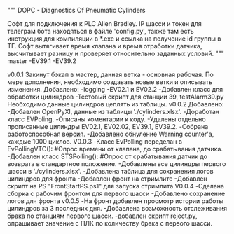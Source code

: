 """
DOPC - Diagnostics Of Pneumatic Cylinders

Софт для подключения к PLC Allen Bradley.
IP шасси и токен для телеграм бота находяться в файле 'config.py', также там есть инструкция для компиляции в *.exe и ссылка на получение id группы в ТГ.
Софт вытягивает время клапана и время отработки датчика, высчитывает разницу и проверяет относительно заданных условий.
"""
master
    -EV39.1
    -EV39.2

v0.0.1 
Закинут бэкап в мастер, данная ветка - основная рабочая.
По мере дополнения, необходимо создавать новые ветки и описывать изменения.
Добавлено: 
    -logging
    -EV02.1 и EV02.2
    -Добавлен класс для обработки цилиндров
    -Тестовый скрипт для станции 39, testAlarm39.py
Необходимо данные цилиндров цеплять из таблицы.
v0.0.2
Добавлено:
    -Добавлен OpenPyXl, данные из таблицы './cylinders.xlsx'.
    -Доработан класс EVPoling.
    -Описаны коментарии к коду.
    -Удалены отдельно прописанные цилиндры EV02.1, EV02.02, EV39.1, EV39.2.
    -Собрана работоспособная версия.
    -Добавлено обнуление Warning counter'а, каждые 1000 циклов.
V0.0.3
    -Класс EvPolling переделан в EvPollingVTC(): #Опрос времени от клапана, до срабатывания датчика.
    -Добавлен класс STSPolling(): #Опрос от срабатывания датчик до возврата в стандартное положение.
    -Добавлены все цилиндры первого шасси в './cylinders.xlsx'.
    -Добавлена таблица для сохранения логов цилиндров для фронта
    -Добавлен фронт на стримлите
    -Добавлен скрипт на PS "FrontStartPS.ps1" для запуска стримлита
V0.0.4
    -Сделана сборка с рабочим фронтом для первого шасси
    -Добавлено сохранение логов для фронта
v0.0.5
    -На фронт добавлен просмотр истории работы цилиндров за 3 последних дня.
    -Добавлена возможность отслеживания брака по станциям первого шасси.
    -добавлен скрипт reject.py, опрашивает значение с ПЛК по количеству брака с первого шасси.